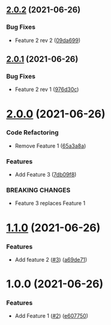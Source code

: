 ## [2.0.2](https://github.com/jakewan/semantic-release-sandbox-3/compare/2.0.1...2.0.2) (2021-06-26)


### Bug Fixes

* Feature 2 rev 2 ([09da699](https://github.com/jakewan/semantic-release-sandbox-3/commit/09da69964df6bc30eed2e906518ed3f32771da0a))

## [2.0.1](https://github.com/jakewan/semantic-release-sandbox-3/compare/2.0.0...2.0.1) (2021-06-26)


### Bug Fixes

* Feature 2 rev 1 ([976d30c](https://github.com/jakewan/semantic-release-sandbox-3/commit/976d30c2fec97e002fa5cc7b7614386feeac4d32))

# [2.0.0](https://github.com/jakewan/semantic-release-sandbox-3/compare/1.1.0...2.0.0) (2021-06-26)


### Code Refactoring

* Remove Feature 1 ([65a3a8a](https://github.com/jakewan/semantic-release-sandbox-3/commit/65a3a8a08c2fa6c4d2e0ddb64629ee5bebc5e617))


### Features

* Add Feature 3 ([7db09f8](https://github.com/jakewan/semantic-release-sandbox-3/commit/7db09f838f85564514c596fe3fd338059550345c))


### BREAKING CHANGES

* Feature 3 replaces Feature 1

# [1.1.0](https://github.com/jakewan/semantic-release-sandbox-3/compare/1.0.0...1.1.0) (2021-06-26)


### Features

* Add feature 2 ([#3](https://github.com/jakewan/semantic-release-sandbox-3/issues/3)) ([a69de71](https://github.com/jakewan/semantic-release-sandbox-3/commit/a69de713d3c6a26d8d99eaf4626e389f9baff9e8))

# 1.0.0 (2021-06-26)


### Features

* Add Feature 1 ([#2](https://github.com/jakewan/semantic-release-sandbox-3/issues/2)) ([e607750](https://github.com/jakewan/semantic-release-sandbox-3/commit/e60775076a6a557bdfedecbd0c231b8b63442f62))
